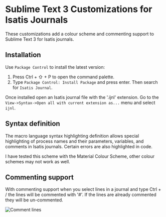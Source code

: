 # Sublime Text 3 Customizations for Isatis Journals

These customizations add a colour scheme and commenting support to Sublime Text 3 for Isatis journals.

## Installation

Use `Package Control` to install the latest version:

1. Press Ctrl + ⇧ + P to open the command palette.
2. Type `Package Control: Install Package` and press enter. Then search for `Isatis Journal`.

Once installed open an Isatis journal file with the '.ijnl' extension. Go to the `View->Syntax->Open all with current extension as...` menu and select `ijnl`.

## Syntax definition

The macro language syntax highlighting definition allows special highlighting of process names and their parameters, variables, and comments in Isatis journals. Certain errors are also highlighted in code.

I have tested this scheme with the Material Colour Scheme, other colour schemes may not work as well.

## Commenting support

With commenting support when you select lines in a journal and type Ctrl + / the lines will be commented with '#'. If the lines are already commented they will be un-commented.

![Comment lines](fig/comment-lines.gif)